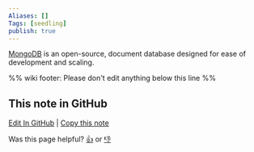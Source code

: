 ```yaml
---
Aliases: []
Tags: [seedling]
publish: true
---
```

[MongoDB](https://www.mongodb.com/) is an open-source, document database designed for ease of development and scaling.

%% wiki footer: Please don't edit anything below this line %%

## This note in GitHub

<span class="git-footer">[Edit In GitHub](https://github.dev/data-engineering-community/data-engineering-wiki/blob/main/Tools/Databases/MongoDB.md "git-hub-edit-note") | [Copy this note](https://raw.githubusercontent.com/data-engineering-community/data-engineering-wiki/main/Tools/Databases/MongoDB.md "git-hub-copy-note")</span>

<span class="git-footer">Was this page helpful?
[👍](https://tally.so/r/3jZ8D4?rating=Yes&url=https://dataengineering.wiki/Tools/Databases/MongoDB) or [👎](https://tally.so/r/3jZ8D4?rating=No&url=https://dataengineering.wiki/Tools/Databases/MongoDB)</span>
